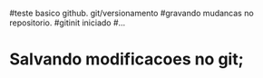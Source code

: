 #teste basico github. git/versionamento
#gravando mudancas no repositorio.
#gitinit iniciado
#...
# Salvando modificacoes no git;